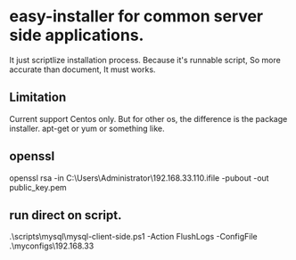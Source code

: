 # easy-installer for common server side applications.

It just scriptlize installation process. Because it's runnable script, So more accurate than document, It must works.

## Limitation

Current support Centos only. But for other os, the difference is the package installer. apt-get or yum or something like.

## openssl
openssl rsa -in C:\Users\Administrator\192.168.33.110.ifile -pubout -out public_key.pem

## run direct on script.

.\scripts\mysql\mysql-client-side.ps1 -Action FlushLogs -ConfigFile .\myconfigs\192.168.33
 
